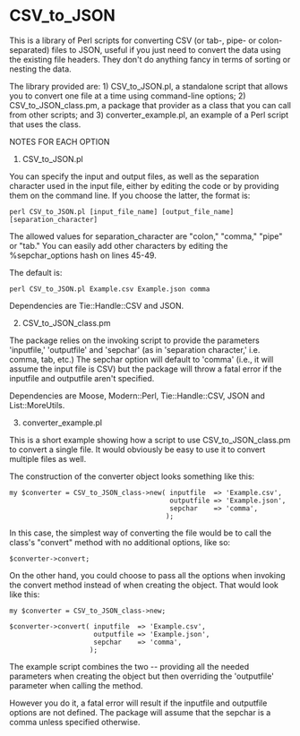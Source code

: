CSV_to_JSON
===========

This is a library of Perl scripts for converting CSV (or tab-, pipe- or colon-separated) files to JSON, useful if you just need to convert the data using the existing file headers. They don't do anything fancy in terms of sorting or nesting the data.

The library provided are: 1) CSV_to_JSON.pl, a standalone script that allows you to convert one file at a time using command-line options; 2) CSV_to_JSON_class.pm, a package that provider as a class that you can call from other scripts; and 3) converter_example.pl, an example of a Perl script that uses the class.


NOTES FOR EACH OPTION


1) CSV_to_JSON.pl

You can specify the input and output files, as well as the separation character used in the input file, either by editing the code or by providing them on the command line. If you choose the latter, the format is:

	perl CSV_to_JSON.pl [input_file_name] [output_file_name] [separation_character]
	
The allowed values for separation_character are "colon," "comma," "pipe" or "tab." You can easily add other characters by editing the %sepchar_options hash on lines 45-49.
	
The default is:

	perl CSV_to_JSON.pl Example.csv Example.json comma
	
Dependencies are Tie::Handle::CSV and JSON.


2) CSV_to_JSON_class.pm

The package relies on the invoking script to provide the parameters 'inputfile,' 'outputfile' and 'sepchar' (as in 'separation character,' i.e. comma, tab, etc.) The sepchar option will default to 'comma' (i.e., it will assume the input file is CSV) but the package will throw a fatal error if the inputfile and outputfile aren't specified.

Dependencies are Moose, Modern::Perl, Tie::Handle::CSV, JSON and List::MoreUtils.


3) converter_example.pl

This is a short example showing how a script to use CSV_to_JSON_class.pm to convert a single file. It would obviously be easy to use it to convert multiple files as well.

The construction of the converter object looks something like this:

	my $converter = CSV_to_JSON_class->new( inputfile  => 'Example.csv',
	                                        outputfile => 'Example.json',
                                            sepchar    => 'comma',
                                           );
                                           
In this case, the simplest way of converting the file would be to call the class's "convert" method with no additional options, like so:

	$converter->convert;

On the other hand, you could choose to pass all the options when invoking the convert method instead of when creating the object. That would look like this:

	my $converter = CSV_to_JSON_class->new;
	
	$converter->convert( inputfile  => 'Example.csv',
	                     outputfile => 'Example.json',
                         sepchar    => 'comma',
                        );

The example script combines the two -- providing all the needed parameters when creating the object but then overriding the 'outputfile' parameter when calling the method.

However you do it, a fatal error will result if the inputfile and outputfile options are not defined. The package will assume that the sepchar is a comma unless specified otherwise.
